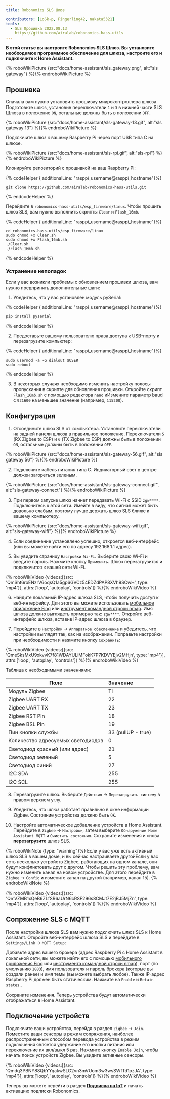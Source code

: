 ```yaml
---
title: Robonomics SLS Шлюз

contributors: [LoSk-p, Fingerling42, nakata5321]
tools:
  - SLS Прошивка 2022.08.13
    https://github.com/airalab/robonomics-hass-utils
---
```


**В этой статье вы настроите Robonomics SLS Шлюз. Вы установите необходимое программное обеспечение для шлюза, настроите его и подключите к Home Assistant.**

{% roboWikiPicture {src:"docs/home-assistant/sls_gateway.png", alt:"sls gateway"} %}{% endroboWikiPicture %}

## Прошивка

Сначала вам нужно установить прошивку микроконтроллера шлюза. Подготовьте шлюз, установив переключатели `1` и `3` в нижней части SLS Шлюза в положение `ON`, остальные должны быть в положении `OFF`.

{% roboWikiPicture {src:"docs/home-assistant/sls-gateway-13.gif", alt:"sls gateway 13"} %}{% endroboWikiPicture %}

Подключите шлюз к вашему Raspberry Pi через порт USB типа C на шлюзе.

{% roboWikiPicture {src:"docs/home-assistant/sls-rpi.gif", alt:"sls-rpi"} %}{% endroboWikiPicture %}

Клонируйте репозиторий с прошивкой на ваш Raspberry Pi:

{% codeHelper { additionalLine: "rasppi_username@rasppi_hostname"}%}

```shell
git clone https://github.com/airalab/robonomics-hass-utils.git

```

{% endcodeHelper %}

Перейдите в `robonomics-hass-utils/esp_firmware/linux`. Чтобы прошить шлюз SLS, вам нужно выполнить скрипты `Clear` и `Flash_16mb`.

{% codeHelper { additionalLine: "rasppi_username@rasppi_hostname"}%}

```shell
cd robonomics-hass-utils/esp_firmware/linux
sudo chmod +x Clear.sh
sudo chmod +x Flash_16mb.sh
./Clear.sh
./Flash_16mb.sh
```

{% endcodeHelper %}

### Устранение неполадок

Если у вас возникли проблемы с обновлением прошивки шлюза, вам нужно предпринять дополнительные шаги:

1. Убедитесь, что у вас установлен модуль pySerial:

{% codeHelper { additionalLine: "rasppi_username@rasppi_hostname"}%}

```shell
pip install pyserial
```

{% endcodeHelper %}

2. Предоставьте вашему пользователю права доступа к USB-порту и перезагрузите компьютер:

{% codeHelper { additionalLine: "rasppi_username@rasppi_hostname"}%}

```shell
sudo usermod -a -G dialout $USER
sudo reboot
```

{% endcodeHelper %}

3. В некоторых случаях необходимо изменить настройку полосы пропускания в скрипте для обновления прошивки. Откройте скрипт `Flash_16mb.sh` с помощью редактора `nano` иИзмените параметр baud с `921600` на меньшее значение (например, `115200`).

## Конфигурация

1. Отсоедините шлюз SLS от компьютера. Установите переключатели на задней панели шлюза в правильное положение. Переключатели `5` (RX Zigbee to ESP) и `6` (TX Zigbee to ESP) должны быть в положении `ON`, остальные должны быть в положении `OFF`.

{% roboWikiPicture {src:"docs/home-assistant/sls-gateway-56.gif", alt:"sls gateway 56"} %}{% endroboWikiPicture %}

2. Подключите кабель питания типа C. Индикаторный свет в центре должен загореться зеленым.

{% roboWikiPicture {src:"docs/home-assistant/sls-gateway-connect.gif", alt:"sls-gateway-connect"} %}{% endroboWikiPicture %}

3. При первом запуске шлюз начнет передавать Wi-Fi с SSID `zgw****`. Подключитесь к этой сети. Имейте в виду, что сигнал может быть довольно слабым, поэтому лучше держать шлюз SLS ближе к вашему компьютеру.

{% roboWikiPicture {src:"docs/home-assistant/sls-gateway-wifi.gif", alt:"sls-gateway-wifi"} %}{% endroboWikiPicture %}

4. Если соединение установлено успешно, откроется веб-интерфейс (или вы можете найти его по адресу 192.168.1.1 адрес).

5. Вы увидите страницу `Настройки Wi-Fi`. Выберите свою Wi-Fi и введите пароль. Нажмите кнопку `Применить`. Шлюз перезагрузится и подключится к вашей сети Wi-Fi.

{% roboWikiVideo {videos:[{src: 'QmSht6roENzrV6oqsQ1a5gp6GVCz54EDZdPAP8XVh9SCwH', type: 'mp4'}], attrs:['loop', 'autoplay', 'controls']} %}{% endroboWikiVideo %}

6. Найдите локальный IP-адрес шлюза SLS, чтобы получить доступ к веб-интерфейсу. Для этого вы можете использовать [мобильное приложение Fing](https://www.fing.com/products) или [инструмент командной строки nmap](https://vitux.com/find-devices-connected-to-your-network-with-nmap/). Имя шлюза должно выглядеть примерно так: `zgw****`. Откройте веб-интерфейс шлюза, вставив IP-адрес шлюза в браузер.

7. Перейдите в `Настройки` -> `Аппаратное обеспечение` и убедитесь, что настройки выглядят так, как на изображении. Поправьте настройки при необходимости и нажмите кнопку `Сохранить`:

{% roboWikiVideo {videos:[{src: 'QmeSksMxU9xkvvK7f81WDAYULiMFokK7P7KDVYEjv2MHjn', type: 'mp4'}], attrs:['loop', 'autoplay', 'controls']} %}{% endroboWikiVideo %}

Таблица с необходимыми значениями:

| Поле                     | Значение           |
|--------------------------|:-------------------|
| Модуль Zigbee            | TI                 |
| Zigbee UART RX           | 22                 |
| Zigbee UART TX           | 23                 |
| Zigbee RST Pin           | 18                 |
| Zigbee BSL Pin           | 19                 |
| Пин кнопки службы        | 33 (pullUP - true) |
| Количество адресуемых светодиодов | 0                  |
| Светодиод красный (или адрес) | 21                 |
| Светодиод зеленый        | 5                  |
| Светодиод синий           | 27                 |
| I2C SDA                  | 255                |
| I2C SCL                  | 255                |

8. Перезагрузите шлюз. Выберите `Действия` -> `Перезагрузить систему` в правом верхнем углу.

9. Убедитесь, что шлюз работает правильно в окне информации Zigbee. Состояние устройства должно быть `OK`.

10. Настройте автоматическое добавление устройств в Home Assistant. Перейдите в `Zigbee` -> `Настройки`, затем выберите `Обнаружение Home Assistant MQTT` и `Очистить состояния`. Сохраните изменения и снова **перезагрузите** шлюз SLS.

{% roboWikiNote {type: "warning"}%} Если у вас уже есть активный шлюз SLS в вашем доме, и вы сейчас настраиваете другойЕсли у вас есть несколько устройств Zigbee, работающих на одном канале, они будут конфликтовать друг с другом. Чтобы решить эту проблему, вам нужно изменить канал на новом устройстве. Для этого перейдите в `Zigbee` -> `Config` и измените канал на другой (например, канал 15). {% endroboWikiNote %}

{% roboWikiVideo {videos:[{src: 'QmVZMB1xQeB6ZLfSR6aUrN6cRSF296s8CMJt7E2jBJ5MjZn', type: 'mp4'}], attrs:['loop', 'autoplay', 'controls']} %}{% endroboWikiVideo %}

## Сопряжение SLS с MQTT

После настройки шлюза SLS вам нужно подключить шлюз SLS к Home Assistant. Откройте веб-интерфейс шлюза SLS и перейдите в `Settings/Link` -> `MQTT Setup`:

Добавьте адрес вашего брокера (адрес Raspberry Pi с Home Assistant в локальной сети, вы можете найти его с помощью [мобильного приложения Fing](https://www.fing.com/products) или [инструмента командной строки nmap](https://vitux.com/find-devices-connected-to-your-network-with-nmap/)), порт (по умолчанию `1883`), имя пользователя и пароль брокера (которые вы создали ранее) и имя темы (вы можете выбрать любое). Также IP-адрес Raspberry Pi должен быть статическим. Нажмите на `Enable` и `Retain states`..

Сохраните изменения. Теперь устройства будут автоматически отображаться в Home Assistant.

## Подключение устройств

Подключите ваши устройства, перейдя в раздел `Zigbee` -> `Join`. Поместите ваши сенсоры в режим сопряжения, наиболее распространенным способом перевода устройства в режим подключения является удержание его кнопки питания или переключение их вкл/выкл 5 раз. Нажмите кнопку `Enable Join`, чтобы начать поиск устройств Zigbee. Вы увидите активные сенсоры.

{% roboWikiVideo {videos:[{src: 'Qmdq3PBNY88QbYYqakwSLG2vn3mVUom3w3wsSWfTd1pzJA', type: 'mp4'}], attrs:['loop', 'autoplay', 'controls']} %}{% endroboWikiVideo %}

Теперь вы можете перейти в раздел [**Подписка на IoT**](/docs/sub-activate) и начать активацию подписки Robonomics.